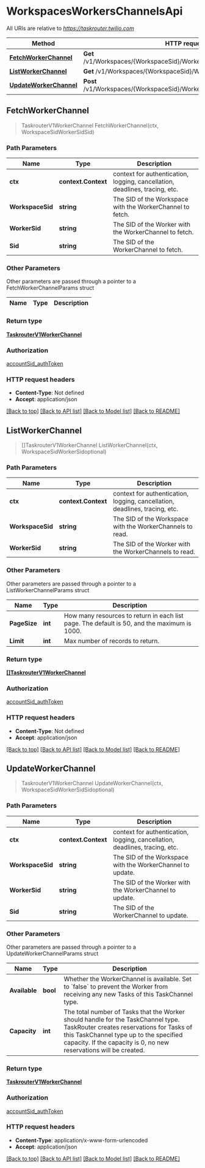 # WorkspacesWorkersChannelsApi

All URIs are relative to *https://taskrouter.twilio.com*

Method | HTTP request | Description
------------- | ------------- | -------------
[**FetchWorkerChannel**](WorkspacesWorkersChannelsApi.md#FetchWorkerChannel) | **Get** /v1/Workspaces/{WorkspaceSid}/Workers/{WorkerSid}/Channels/{Sid} | 
[**ListWorkerChannel**](WorkspacesWorkersChannelsApi.md#ListWorkerChannel) | **Get** /v1/Workspaces/{WorkspaceSid}/Workers/{WorkerSid}/Channels | 
[**UpdateWorkerChannel**](WorkspacesWorkersChannelsApi.md#UpdateWorkerChannel) | **Post** /v1/Workspaces/{WorkspaceSid}/Workers/{WorkerSid}/Channels/{Sid} | 



## FetchWorkerChannel

> TaskrouterV1WorkerChannel FetchWorkerChannel(ctx, WorkspaceSidWorkerSidSid)





### Path Parameters


Name | Type | Description
------------- | ------------- | -------------
**ctx** | **context.Context** | context for authentication, logging, cancellation, deadlines, tracing, etc.
**WorkspaceSid** | **string** | The SID of the Workspace with the WorkerChannel to fetch.
**WorkerSid** | **string** | The SID of the Worker with the WorkerChannel to fetch.
**Sid** | **string** | The SID of the WorkerChannel to fetch.

### Other Parameters

Other parameters are passed through a pointer to a FetchWorkerChannelParams struct


Name | Type | Description
------------- | ------------- | -------------

### Return type

[**TaskrouterV1WorkerChannel**](TaskrouterV1WorkerChannel.md)

### Authorization

[accountSid_authToken](../README.md#accountSid_authToken)

### HTTP request headers

- **Content-Type**: Not defined
- **Accept**: application/json

[[Back to top]](#) [[Back to API list]](../README.md#documentation-for-api-endpoints)
[[Back to Model list]](../README.md#documentation-for-models)
[[Back to README]](../README.md)


## ListWorkerChannel

> []TaskrouterV1WorkerChannel ListWorkerChannel(ctx, WorkspaceSidWorkerSidoptional)





### Path Parameters


Name | Type | Description
------------- | ------------- | -------------
**ctx** | **context.Context** | context for authentication, logging, cancellation, deadlines, tracing, etc.
**WorkspaceSid** | **string** | The SID of the Workspace with the WorkerChannels to read.
**WorkerSid** | **string** | The SID of the Worker with the WorkerChannels to read.

### Other Parameters

Other parameters are passed through a pointer to a ListWorkerChannelParams struct


Name | Type | Description
------------- | ------------- | -------------
**PageSize** | **int** | How many resources to return in each list page. The default is 50, and the maximum is 1000.
**Limit** | **int** | Max number of records to return.

### Return type

[**[]TaskrouterV1WorkerChannel**](TaskrouterV1WorkerChannel.md)

### Authorization

[accountSid_authToken](../README.md#accountSid_authToken)

### HTTP request headers

- **Content-Type**: Not defined
- **Accept**: application/json

[[Back to top]](#) [[Back to API list]](../README.md#documentation-for-api-endpoints)
[[Back to Model list]](../README.md#documentation-for-models)
[[Back to README]](../README.md)


## UpdateWorkerChannel

> TaskrouterV1WorkerChannel UpdateWorkerChannel(ctx, WorkspaceSidWorkerSidSidoptional)





### Path Parameters


Name | Type | Description
------------- | ------------- | -------------
**ctx** | **context.Context** | context for authentication, logging, cancellation, deadlines, tracing, etc.
**WorkspaceSid** | **string** | The SID of the Workspace with the WorkerChannel to update.
**WorkerSid** | **string** | The SID of the Worker with the WorkerChannel to update.
**Sid** | **string** | The SID of the WorkerChannel to update.

### Other Parameters

Other parameters are passed through a pointer to a UpdateWorkerChannelParams struct


Name | Type | Description
------------- | ------------- | -------------
**Available** | **bool** | Whether the WorkerChannel is available. Set to &#x60;false&#x60; to prevent the Worker from receiving any new Tasks of this TaskChannel type.
**Capacity** | **int** | The total number of Tasks that the Worker should handle for the TaskChannel type. TaskRouter creates reservations for Tasks of this TaskChannel type up to the specified capacity. If the capacity is 0, no new reservations will be created.

### Return type

[**TaskrouterV1WorkerChannel**](TaskrouterV1WorkerChannel.md)

### Authorization

[accountSid_authToken](../README.md#accountSid_authToken)

### HTTP request headers

- **Content-Type**: application/x-www-form-urlencoded
- **Accept**: application/json

[[Back to top]](#) [[Back to API list]](../README.md#documentation-for-api-endpoints)
[[Back to Model list]](../README.md#documentation-for-models)
[[Back to README]](../README.md)


